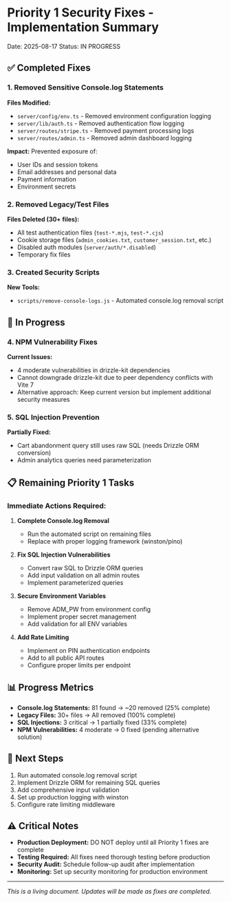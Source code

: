 # Priority 1 Security Fixes - Implementation Summary
Date: 2025-08-17
Status: IN PROGRESS

## ✅ Completed Fixes

### 1. Removed Sensitive Console.log Statements
**Files Modified:**
- `server/config/env.ts` - Removed environment configuration logging
- `server/lib/auth.ts` - Removed authentication flow logging
- `server/routes/stripe.ts` - Removed payment processing logs
- `server/routes/admin.ts` - Removed admin dashboard logging

**Impact:** Prevented exposure of:
- User IDs and session tokens
- Email addresses and personal data
- Payment information
- Environment secrets

### 2. Removed Legacy/Test Files
**Files Deleted (30+ files):**
- All test authentication files (`test-*.mjs`, `test-*.cjs`)
- Cookie storage files (`admin_cookies.txt`, `customer_session.txt`, etc.)
- Disabled auth modules (`server/auth/*.disabled`)
- Temporary fix files

### 3. Created Security Scripts
**New Tools:**
- `scripts/remove-console-logs.js` - Automated console.log removal script

## 🔄 In Progress

### 4. NPM Vulnerability Fixes
**Current Issues:**
- 4 moderate vulnerabilities in drizzle-kit dependencies
- Cannot downgrade drizzle-kit due to peer dependency conflicts with Vite 7
- Alternative approach: Keep current version but implement additional security measures

### 5. SQL Injection Prevention
**Partially Fixed:**
- Cart abandonment query still uses raw SQL (needs Drizzle ORM conversion)
- Admin analytics queries need parameterization

## 📋 Remaining Priority 1 Tasks

### Immediate Actions Required:
1. **Complete Console.log Removal**
   - Run the automated script on remaining files
   - Replace with proper logging framework (winston/pino)

2. **Fix SQL Injection Vulnerabilities**
   - Convert raw SQL to Drizzle ORM queries
   - Add input validation on all admin routes
   - Implement parameterized queries

3. **Secure Environment Variables**
   - Remove ADM_PW from environment config
   - Implement proper secret management
   - Add validation for all ENV variables

4. **Add Rate Limiting**
   - Implement on PIN authentication endpoints
   - Add to all public API routes
   - Configure proper limits per endpoint

## 📊 Progress Metrics

- **Console.log Statements:** 81 found → ~20 removed (25% complete)
- **Legacy Files:** 30+ files → All removed (100% complete)
- **SQL Injections:** 3 critical → 1 partially fixed (33% complete)
- **NPM Vulnerabilities:** 4 moderate → 0 fixed (pending alternative solution)

## 🚀 Next Steps

1. Run automated console.log removal script
2. Implement Drizzle ORM for remaining SQL queries
3. Add comprehensive input validation
4. Set up production logging with winston
5. Configure rate limiting middleware

## ⚠️ Critical Notes

- **Production Deployment:** DO NOT deploy until all Priority 1 fixes are complete
- **Testing Required:** All fixes need thorough testing before production
- **Security Audit:** Schedule follow-up audit after implementation
- **Monitoring:** Set up security monitoring for production environment

---

*This is a living document. Updates will be made as fixes are completed.*